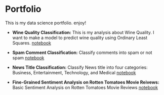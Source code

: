 # Portfolio

This is my data science portfolio. enjoy!


* **Wine Quality Classification:**
This is my analysis about Wine Quality. I want to make a model to predict wine quality using Ordinary Least Squares.
[notebook](https://github.com/tegardp/data-science/blob/master/Wine%20Quality/wine.ipynb)

* **Spam Comment Classification:**
Classify comments into spam or not spam
[notebook](https://github.com/tegardp/data-science/blob/master/20191210%20Spam%20Comment%20Classification/Comment%20Classification.ipynb)

* **News Title Classification:**
Classify News title into four categories: Business, Entertainment, Technology, and Medical
[notebook](https://github.com/tegardp/data-science/blob/master/20191210%20News%20Title%20Classification/News%20Title%20Classification.ipynb)

* **Fine-Grained Sentiment Analysis on Rotten Tomatoes Movie Reivews:**
Basic Sentiment Analysis on Rotten Tomatoes Movie Reviews
[notebook](https://github.com/tegardp/data-science/blob/master/20191212%20Rotten%20Tomatoes%20Movie%20Reviews%20Sentiment%20Analysis/Sentiment%20Analysis.ipynb)

